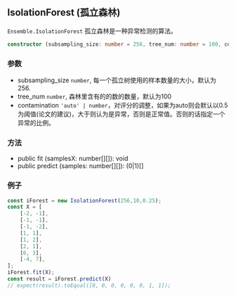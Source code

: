 ## IsolationForest (孤立森林)

`Ensemble.IsolationForest` 孤立森林是一种异常检测的算法。

```ts
constructor (subsampling_size: number = 256, tree_num: number = 100, contamination: 'auto' | number = 'auto')
```

### 参数
+ subsampling_size `number`, 每一个孤立树使用的样本数量的大小，默认为256.
+ tree_num `number`, 森林里含有的的数的数量，默认为100
+ contamination `'auto' | number`，对评分的调整，如果为auto则会默认以0.5为阈值(论文的建议)，大于则认为是异常，否则是正常值。否则的话指定一个异常的比例。

### 方法
+ public fit (samplesX: number[][]): void
+ public predict (samples: number[][]): (0|1)[]


### 例子
```ts
const iForest = new IsolationForest(256,10,0.25);
const X = [
    [-2, -1],
    [-1, -1],
    [-1, -2],
    [1, 1],
    [1, 2],
    [2, 1],
    [6, 3],
    [-4, 7],
];
iForest.fit(X);
const result = iForest.predict(X)
// expect(result).toEqual([0, 0, 0, 0, 0, 0, 1, 1]);
```